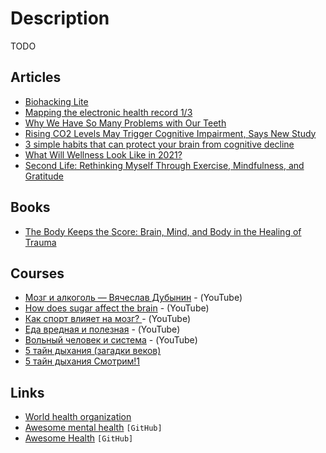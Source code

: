 # Description

TODO


## Articles

- [Biohacking Lite](https://karpathy.github.io/2020/06/11/biohacking-lite/)
- [Mapping the electronic health record 1/3](https://wardle.org/strategy/2021/10/21/mapping-the-epr-1.html)
- [Why We Have So Many Problems with Our Teeth](https://www.scientificamerican.com/article/why-we-have-so-many-problems-with-our-teeth/)
- [Rising CO2 Levels May Trigger Cognitive Impairment, Says New Study](https://sparkonit.com/2020/04/30/rising-co2-levels-may-trigger-cognitive-impairment/)
- [3 simple habits that can protect your brain from cognitive decline](https://www.fastcompany.com/90303904/3-tips-to-slowing-down-cognitive-decline)
- [What Will Wellness Look Like in 2021?](https://www.vogue.com/article/wellness-2021)
- [Second Life: Rethinking Myself Through Exercise, Mindfulness, and Gratitude](https://www.macstories.net/stories/second-life/)


## Books

- [The Body Keeps the Score: Brain, Mind, and Body in the Healing of Trauma](https://www.goodreads.com/book/show/18693771)


## Courses

- [Мозг и алкоголь — Вячеслав Дубынин](https://youtu.be/YY2jXjPI9qg) - (YouTube)
- [How does sugar affect the brain](https://youtu.be/lEXBxijQREo) - (YouTube)
- [Как спорт влияет на мозг? ](https://youtu.be/J0q78ph-2QQ) - (YouTube)
- [Еда вредная и полезная](https://youtu.be/NgOVN4050ow) - (YouTube)
- [Вольный человек и система](https://youtu.be/Mh_-MYNIrXs) - (YouTube)
- [5 тайн дыхания (загадки веков)](https://youtu.be/8XLTIIdaFkQ)
- [5 тайн дыхания Смотрим!1](https://youtu.be/hYJvZ2a_m28)


## Links

- [World health organization](https://list.essentialmeds.org/)
- [Awesome mental health](https://github.com/dreamingechoes/awesome-mental-health) `[GitHub]`
- [Awesome Health](https://github.com/evexoio/awesome-health) `[GitHub]`
